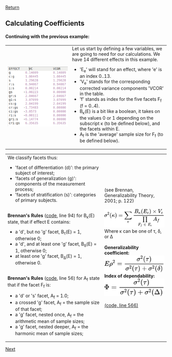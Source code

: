 [Return](professionals.md)
## Calculating Coefficients ##
#### Continuing with the previous example: ####
<table><tr><td width = "40%"><img src="img/VCOR.png"></td><td>
Let us start by defining a few variables, we are going to need for our calculations. We have 14 different effects in this example. <UL>
<LI>'E<sub>e</sub>' will stand for an effect, where 'e' is an index 0..13. </LI>
<LI>'V<sub>e</sub>' stands for the corresponding corrected variance components 'VCOR' in the table.</LI>
<LI>'f' stands as index for the five facets F<sub>f</sub> (f = 0..4).</LI>
<LI>B<sub>&kappa;</sub>(E) is a bit like a boolean, it takes on the values 0 or 1 depending on the subscript &kappa; (to be defined below), and the facets within E.</LI>
<LI>A<sub>f</sub> is the 'average' sample size for F<sub>f</sub> (to be defined below).</LI>
</UL>
</td></tr></table>
<table><tr><td width = "60%">
We classify facets thus:<ul>
<li>'facet of differentiation (d)':  the primary subject of interest;</li>
<li>'facets of generalization (g)':  components of the measurement process;</li>
<li>'facets of stratification (s)':  categories of primary subjects.</li></ul><br>
<b>Brennan's Rules</b>
(<a href="../workbench/GS_L/src/utilities/VarianceComponent.java">code</a>, line 94) for B<sub>&kappa;</sub>(E) state, that if effect E contains:<ul>
<li>a 'd', but no 'g' facet, B<sub>&tau;</sub>(E) = 1, otherwise 0;</li>
<li>a 'd', and at least one 'g' facet, B<sub>&delta;</sub>(E) = 1, otherwise 0;</li>
<li>at least one 'g' facet, B<sub>&Delta;</sub>(E) = 1, otherwise 0.</li></ul><br>
<b>Brennan's Rules</b> 
(<a href="../workbench/GS_L/src/utilities/VarianceComponent.java">code</a>, line 56) for A<sub>f</sub> state that if the facet F<sub>f</sub> is:<ul>
<li>a 'd' or 's' facet, A<sub>f</sub> = 1.0;</li>
<li>a crossed 'g' facet, A<sub>f</sub> = the sample size of that facet;</li>
<li>a 'g' facet, nested once, A<sub>f</sub> = the arithmetic mean of sample sizes;</li>
<li>a 'g' facet, nested deeper, A<sub>f</sub> = the harmonic mean of sample sizes;</li></ul>
</td><td> (see Brennan, Generalizability Theory, 2001; p. 122)<br><br>
<!-- $$
\sigma^{2}(\kappa) = \sum\limits_{e}\frac{B_{\kappa}(E_{e})\times V_{e}}{\prod\limits_{F_{f}\;\in\;E_{e}}A_{f}}
$$ --> 

<div align="center"><img style="background: white;" src="svg/4q6av6gncI.svg"></div>
Where &kappa; can be one of &tau;, &delta;, or &Delta;<br><br>
<b>Generalizability coefficient</b?>:<br>
<!-- $$
E\rho^2 = \frac{\sigma^2(\tau)}{\sigma^2(\tau)+ \sigma^2(\delta)}
$$ --> 

<div align="center"><img style="background: white;" src="svg/nqRDQ7ZE6L.svg"></div>
<b>Index of dependability</b>:
<!-- $$
\Phi = \frac{\sigma^2(\tau)}{\sigma^2(\tau)+ \sigma^2(\Delta)}
$$ --> 
<div align="center"><img style="background: white;" src="svg/WwGt6gruxi.svg"></div>
<br> </b><a href="../workbench/GS_L/src/model/Nest.java">(code, line 566)</a>

 </td></tr></table>
 
[Next](D_Study.md)
